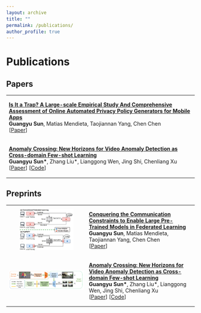 ```yaml
---
layout: archive
title: ""
permalink: /publications/
author_profile: true
---
```


<style>
table.imgtable, table.imgtable td{
  /* height: auto; */
  /* text-align: left; */
}

</style>

# <i class="fa fa-fw fa-copy"></i> Publications

## Papers

<table class='imgtable'>
  <tr>
    <td align="left">
      <p>
        <a href="http://likeyhnbm.github.io/publications/FedPEFT">
        <b>Is It a Trap? A Large-scale Empirical Study And Comprehensive Assessment of Online Automated Privacy Policy Generators for Mobile Apps</b><br></a>
        <b>Guangyu Sun</b>, Matias Mendieta, Taojiannan Yang, Chen Chen<br>
        [<a href="https://arxiv.org/abs/2210.01708">Paper</a>]
      </p>
    </td>
  </tr>
  <tr>
    <td align="left">
      <p>
        <a href="http://likeyhnbm.github.io/publications/AnomalyCrossing">
        <b>Anomaly Crossing: New Horizons for Video Anomaly Detection as Cross-domain Few-shot Learning</b></a><br>
        <b>Guangyu Sun*</b>, Zhang Liu*, Lianggong Wen, Jing Shi, Chenliang Xu<br>
        [<a href="https://arxiv.org/abs/2112.06320">Paper</a>]
        [<a href="https://github.com/likeyhnbm/AnomalyCrossing">Code</a>]
      </p>
    </td>
  </tr>
</table>

## Preprints

<table class='imgtable'>
  <tr>
    <td align="center" style="width:200px">
    <a href="http://likeyhnbm.github.io/publications/FedPEFT">
    <img src="../images/FedPEFT.jpeg" alt=""  height="110px" style='height:110px;object-fit:contain;' />
      </a>
    </td>
    <td align="left">
      <p>
        <a href="http://likeyhnbm.github.io/publications/FedPEFT">
        <b>Conquering the Communication Constraints to Enable Large Pre-Trained Models in Federated Learning</b><br></a>
        <b>Guangyu Sun</b>, Matias Mendieta, Taojiannan Yang, Chen Chen<br>
        [<a href="https://arxiv.org/abs/2210.01708">Paper</a>]
      </p>
    </td>
  </tr>
  <tr>
    <td align="center" style="width:200px">
     <a href="http://likeyhnbm.github.io/publications/AnomalyCrossing">
      <img src="../images/anomalycrossing.png" alt=""  height="110px" style='height:110px;object-fit:contain;' />
      </a>
    </td>
    <td align="left">
      <p>
        <a href="http://likeyhnbm.github.io/publications/AnomalyCrossing">
        <b>Anomaly Crossing: New Horizons for Video Anomaly Detection as Cross-domain Few-shot Learning</b></a><br>
        <b>Guangyu Sun*</b>, Zhang Liu*, Lianggong Wen, Jing Shi, Chenliang Xu<br>
        [<a href="https://arxiv.org/abs/2112.06320">Paper</a>]
        [<a href="https://github.com/likeyhnbm/AnomalyCrossing">Code</a>]
      </p>
    </td>
  </tr>
</table>


